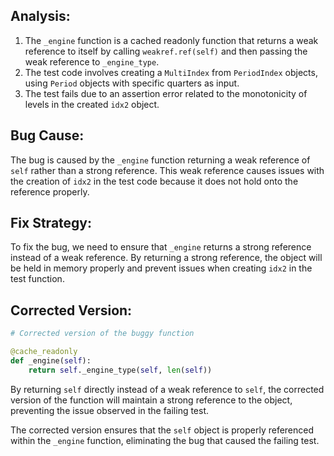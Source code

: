 ## Analysis:
1. The `_engine` function is a cached readonly function that returns a weak reference to itself by calling `weakref.ref(self)` and then passing the weak reference to `_engine_type`.
2. The test code involves creating a `MultiIndex` from `PeriodIndex` objects, using `Period` objects with specific quarters as input.
3. The test fails due to an assertion error related to the monotonicity of levels in the created `idx2` object.

## Bug Cause:
The bug is caused by the `_engine` function returning a weak reference of `self` rather than a strong reference. This weak reference causes issues with the creation of `idx2` in the test code because it does not hold onto the reference properly.

## Fix Strategy:
To fix the bug, we need to ensure that `_engine` returns a strong reference instead of a weak reference. By returning a strong reference, the object will be held in memory properly and prevent issues when creating `idx2` in the test function.

## Corrected Version:

```python
# Corrected version of the buggy function

@cache_readonly
def _engine(self):
    return self._engine_type(self, len(self))
```

By returning `self` directly instead of a weak reference to `self`, the corrected version of the function will maintain a strong reference to the object, preventing the issue observed in the failing test.

The corrected version ensures that the `self` object is properly referenced within the `_engine` function, eliminating the bug that caused the failing test.